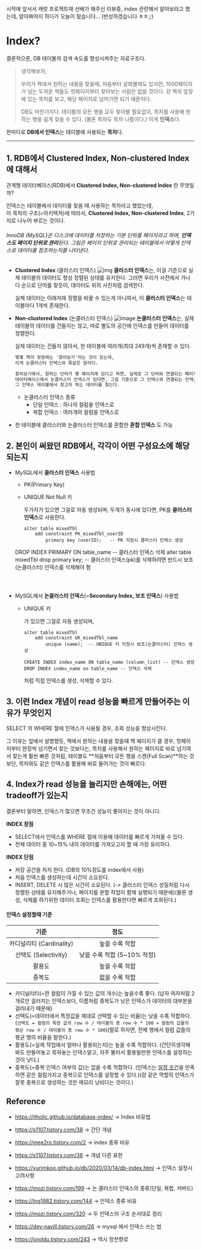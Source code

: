 시작에 앞서서 캐럿 프로젝트때 선배가 해주신 리뷰중, index 관련해서 알아보라고 했는데,
알아봐야지 하다가 오늘이 됬습니다... (반성하겠습니다 ㅎㅎ;;)

# Index?

결론적으론, DB 테이블의 검색 속도를 향상시켜주는 자료구조다. 

> 생각해보자, 
>
> 우리가 책에서 원하는 내용을 찾을때, 처음부터 살펴볼때도 있지만, 
> 1000페이지가 넘는 두꺼운 책들도 첫페이지부터 찾아보는 사람은 없을 것이다. 
> 걍 책의 앞장에 있는 목차를 보고, 해당 페이지로 넘어가면 되기 때문이다.
>
> DB도 마찬가지다.
> 테이블의 모든 행을 모두 찾아볼 필요없이, 목차를 사용해 원하는 행을 쉽게 찾을 수 있다. (물론 목차도 목차 나름이다.)
> 이게 **인덱스**다.

한마디로 **DB에서 인덱스**는 테이블에 사용되는 **목차**다.

---

## 1. RDB에서 Clustered Index, Non-clustered Index에 대해서

관계형 데이터베이스(RDB)에서 **Clustered Index, Non-clustered Index** 란 무엇일까?

인덱스는 테이블에서 데이터를 찾을 때 사용하는 목차라고 했었는데,  
이 목차의 구조(=아키텍쳐)에 따라서, **Clustered Index, Non-clustered Index**, 2가지로 나누어 부르는 것이다.

###### InnoDB (MySQL)은 디스크에 데이터를 저장하는 기본 단위를 페이지라고 하며, **인덱스도 페이지 단위로 관리**된다. 그림은 페이지 단위로 관리되는 테이블에서 어떻게 인덱스로 데이터를 참조하는지를 나타낸다.

- **Clustered Index** (클러스터 인덱스)
  ![img](https://t1.daumcdn.net/cfile/tistory/265E6C3951C7F4460C)
  **클러스터 인덱스**는, 이걸 기준으로 실제 테이블의 데이터도 항상 정렬된 상태를 유지한다.
  그러면 우리가 사전에서 가나다 순으로 단어를 찾듯이, 데이터도 위의 사진처럼 검색한다.

  실제 데이터는 이래저래 정렬을 바꿀 수 있는게 아니여서, 이 **클러스터 인덱스**는 테이블마다 1개씩 존재한다. 

   

- **Non-clustered Index** (논클러스터 인덱스)
  ![image](https://user-images.githubusercontent.com/48408417/97179634-620a0580-17dc-11eb-9100-11b0e2493eb4.png)
  **논클러스터 인덱스**는, 실제 테이블의 데이터를 건들지는 않고, 따로 별도의 공간에 인덱스를 만들어 데이터를 정렬한다.

  실제 데이터는 건들지 않아서, 한 테이블에 여러개(최대 249개)씩 존재할 수 있다.

  ```markdown
  몇몇 책의 뒷장에는 '찾아보기'라는 것이 있는데,  
  이게 논클러스터 인덱스와 똑같은 원리다.
  
  찾아보기에서, 원하는 단어가 몇 페이지에 있다고 하면, 실제로 그 단어와 연결되는 페이지로 들어가듯이,  
  데이터베이스에서 논클러스터 인덱스가 있다면, 그걸 기준으로 그 인덱스와 연결되는 인덱스 테이블로 걸려지고,  
  그 인덱스 테이블에서 찾고자 하는 데이터를 찾는다.
  ```

  - 논클러스터 인덱스 종류
    - 단일 인덱스 : 하나의 컬럼을 인덱스로
    - 복합 인덱스 : 여러개의 컬럼을 인덱스로

- 한 테이블에 클러스터와 논클러스터 인덱스를 혼합한 **혼합 인덱스** 도 가능

  

## 2. 본인이 써왔던 RDB에서, 각각이 어떤 구성요소에 해당되는지

- MySQL에서 **클러스터 인덱스** 사용법

  - PK(Primary Key)

  - UNIQUE Not Null 키

    두가지가 있으면 그걸로 자동 생성되며,
    두개가 동시에 있다면, PK를 **클러스터 인덱스**로 사용한다.

    ```mysql
    alter table mixedTbl
        add constraint PK_mixedTbl_userID
            primary key (userID);	-- PK 지정시 클러스터 인덱스 생성
    
  DROP INDEX PRIMARY ON table_name	-- 클러스터 인덱스 삭제
    alter table mixedTbl
        drop primary key;	-- 클러스터 인덱스(pk)를 삭제하려면 반드시 보조(논클러스터) 인덱스를 삭제해야 함
    ```
    
    

- MySQL에서 **논클러스터 인덱스**(=**Secondary Index, 보조 인덱스**) 사용법

  - UNIQUE 키

    가 있으면 그걸로 자동 생성되며,

    ```mysql
    alter table mixedTbl
        add constraint UK_mixedTbl_name
            unique (name);	-- UNIQUE 키 지정시 보조(논클러스터) 인덱스 생성

    CREATE INDEX index_name ON table_name (column_list)	-- 인덱스 생성
    DROP INDEX index_name on table_name	-- 인덱스 삭제
    ```
    
    처럼 직접 인덱스를 생성, 삭제할 수 있다.
    
    

## 3. 이런 Index 개념이 read 성능을 빠르게 만들어주는 이유가 무엇인지

SELECT 의 WHERE 절에 인덱스가 사용될 경우, 조회 성능을 향상시킨다.

그 이유는 앞에서 설명했듯, 책에서 원하는 내용을 찾을때 책 페이지가 클 경우, 첫페이지부터 한장씩 넘기면서 찾는 것보다는, 
목차를 사용해서 원하는 페이지로 바로 넘기여서 찾는게 훨씬 빠른 것처럼,
테이블도 **처음부터 모든 행을 스캔(Full Scan)**하는 것보단, 목차와도 같은 인덱스를 활용해 바로 들어가는 것이 빠르다.



## 4. Index가 read 성능을 늘리지만 손해에는, 어떤 tradeoff가 있는지

결론부터 말하면, 인덱스가 많으면 무조건 성능이 좋아지는 것이 아니다.

**INDEX 장점**

- SELECT에서 인덱스를 WHERE 절에 이용해 데이터를 빠르게 가져올 수 있다.
- 전체 데이터 중 10~15% 내의 데이터를 가져오고자 할 때 가장 유리하다.

**INDEX 단점**

- 저장 공간을 차지 한다. (DB의 10%정도를 index에서 사용)
- 처음 인덱스를 생성하는데 시간이 소요된다.
- INSERT, DELETE 시 많은 시간이 소요된다. (-> 클러스터 인덱스 성질처럼 다시 정렬된 상태를 유지해주거나, 페이지를 분할 작업이 함께 실행되기 때문에)(물론 생성, 삭제를 하기위한 데이터 조회는 인덱스를 활용한다면 빠르게 조회된다.)

#### 인덱스 설정할때 기준

|           기준           |            정도             |
| :----------------------: | :-------------------------: |
| 카디널리티 (Cardinality) |       높을 수록 적합        |
|   선택도 (Selectivity)   | 낮을 수록 적합 (5~10% 적정) |
|          활용도          |       높을 수록 적합        |
|          중복도          |       없을 수록 적합        |

- 카디널리티(=한 컬럼이 가질 수 있는 값의 개수)는 높을수록 좋다. (남자 여자처럼 2개로만 걸러지는 인덱스보다, 이름처럼 중복도가 낮은 인덱스가 데이터의 대부분을 걸러내기 때문에)
- 선택도(=데이터에서 특정값을 제대로 선택할 수 있는 비율)는 낮을 수록 적합하다. (```선택도 = 컬럼의 특정 값의 row 수 / 테이블의 총 row 수 * 100 = 컬럼의 값들의 평균 row 수 / 테이블의 총 row 수 * 100```)(말로 하자면, 전체 행에서 컬럼 값들의 평균 행의 비율을 말한다.)
- 활용도(=실제 작업에서 얼마나 활용되는지)는 높을 수록 적합하다. (간단히생각해봐도 만들어놓고 묵혀놓는 인덱스말고, 자주 불러서 활용될만한 인덱스를 설정하는 것이 낫다.)
- 중복도(=중복 인덱스 여부의 값)는 없을 수록 적합하다. (인덱스는 [일정 조건](https://www.fun-coding.org/mysql_advanced5.html)을 만족하면 같은 컬럼가지고 중복으로 인덱스를 설정할 수 있다.)(걍 같은 역할의 인덱스가 잘못 중복으로 생성하는 것은 메모리 낭비다는 것이다.)



## Reference

- https://itholic.github.io/database-index/ -> Index 비유법

- https://s1107.tistory.com/38 -> 간단 개념

- https://mee2ro.tistory.com/2 -> index 종류 비유

- https://s1107.tistory.com/38 -> 개념 다른 표현

- https://yurimkoo.github.io/db/2020/03/14/db-index.html -> 인덱스 설정시 고려사항

- https://mozi.tistory.com/199 -> 논 클러스터 인덱스의 종류(단일, 복합, 커버드) 

- https://lng1982.tistory.com/144 -> 인덱스 종류 비유

- https://mozi.tistory.com/320 -> 두 인덱스의 구조 순서대로 정리

- https://dev-navill.tistory.com/26 -> mysql 에서 인덱스 쓰는 법

- https://jojoldu.tistory.com/243 -> 역시 창천향로 

  

